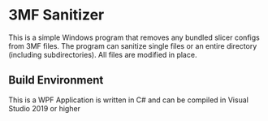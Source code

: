 # 3MF Sanitizer
This is a simple Windows program that removes any bundled slicer configs from 3MF files. The program can sanitize single files or an entire directory (including subdirectories). All files are modified in place.

## Build Environment
This is a WPF Application is written in C# and can be compiled in Visual Studio 2019 or higher
